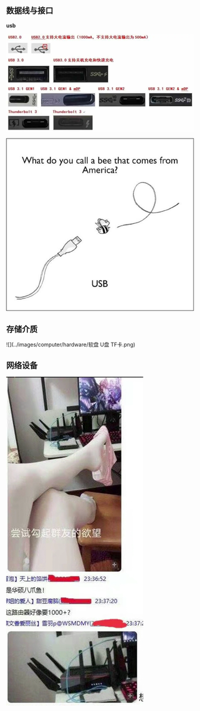 ## 数据线与接口

**usb**

![电脑接口](../images/computer/hardware/电脑接口.jpg)



![USB_bee](../images/computer/hardware/computer_hardware_usb.png)

## 存储介质

![](../images/computer/hardware/软盘 U盘 TF卡.png)

## 网络设备

![](../images/computer/hardware/华硕八爪鱼.png)


### 